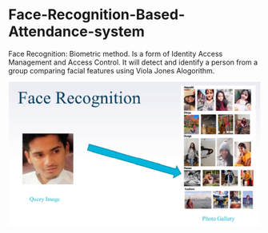# Face-Recognition-Based-Attendance-system

Face Recognition: Biometric method. Is a form of Identity Access Management and Access Control. It will detect and identify a person from a group comparing facial features using Viola Jones Alogorithm. 


![](https://github.com/aayushi-95/Face-Recognition-Based-Attendance-system/blob/master/readme/Capture.PNG)
